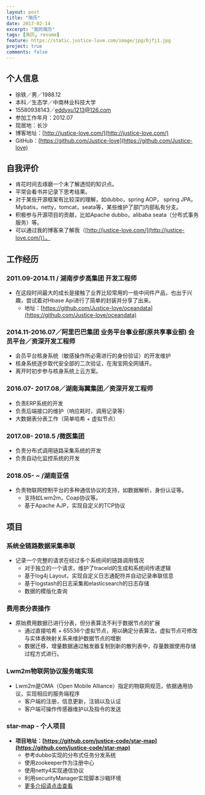 ```yaml
---
layout: post
title: "简历"
date: 2017-02-14
excerpt: "我的简历"
tags: [简历, resume]
feature: https://static.justice-love.com/image/jpg/bjfj1.jpg
project: true
comments: false
---
```


## 个人信息
* 徐轶／男／1988.12
* 本科／生态学／中南林业科技大学
* 15580938143／eddyxu1213@126.com
* 参加工作年月：2012.07
* 现居地：长沙
* 博客地址：[http://justice-love.com/](http://justice-love.com/)
* GitHub：[https://github.com/Justice-love](https://github.com/Justice-love)

## 自我评价
* 肯花时间去琢磨一个未了解透彻的知识点。
* 平常会看书并记录下思考结果。
* 对于某些开源框架有比较深的理解，如dubbo，spring AOP， spring JPA，Mybatis，netty，tomcat，seata等，某些维护了部门内部私有分支。
* 积极参与开源项目的贡献，比如Apache dubbo，alibaba seata（分布式事务服务）等。
* 可以通过我的博客来了解我（[http://justice-love.com/](http://justice-love.com/)）。

## 工作经历

### 2011.09-2014.11 / 湖南步步高集团 开发工程师

* 在这段时间最大的成长是接触了业界比较常用的一些中间件产品，也出于兴趣，尝试着对Hbase Api进行了简单的封装并分享了出来。
    * 地址：[https://github.com/Justice-love/oceandata](https://github.com/Justice-love/oceandata)

### 2014.11-2016.07／阿里巴巴集团 业务平台事业部(原共享事业部) 会员平台／资深开发工程师

* 会员平台核身系统（敏感操作所必需进行的身份验证）的开发维护
* 核身系统逐步取代安全部的二次验证，在淘宝网全网铺开。
* 离开时初步参与核身系统上云方案。 

### 2016.07- 2017.08／湖南海翼集团／资深开发工程师
* 负责ERP系统的开发
* 负责后端接口的维护（响应耗时，调用记录等）
* 大数据表分表工作（简单哈希 + 虚拟节点）

### 2017.08- 2018.5 /微医集团
* 负责分布式调用链路采集系统的开发
* 负责自动化监控系统的开发

### 2018.05- ~ /湖南亚信
* 负责物联网控制平台的多种通信协议的支持，如数据解析，身份认证等。
    * 支持如Lwm2m，Coap协议等。
    * 基于Apache AJP，实现自定义的TCP协议

## 项目

### 系统全链路数据采集串联
* 记录一个完整的请求在经过多个系统间的链路调用情况
    * 对于独立的一个请求，维护了traceId的生成和系统间传递逻辑
    * 基于log4j Layout，实现自定义日志通配符并自动记录串联信息
    * 基于logstash的日志采集和elasticsearch的日志存储
    * 数据的模版化查询

### 费用表分表操作
* 原始费用数据已进行分表，但分表算法不利于数据节点的扩展
    * 通过直接哈希 + 65536个虚拟节点，用以确定分表算法，虚拟节点可修改与实体表映射关系来维护数据节点的增删
    * 数据迁移，增量数据通过触发器复制到新的散列表中，存量数据使用存储过程方式进行。
        
### Lwm2m物联网协议服务端实现
* Lwm2m是OMA（Open Mobile Alliance）指定的物联网规范，依据通用协议，实现相应的服务端程序
    * 客户端的注册，信息更新，注销以及认证
    * 客户端可操作传感器维护以及指令的发送
    
### star-map - 个人项目
* __项目地址：[https://github.com/justice-code/star-map](https://github.com/justice-code/star-map)__
    * 参考dubbo实现的分布式任务分发系统
    * 使用zookeeper作为注册中心
    * 使用netty4实现通信协议
    * 利用securityManager实现脚本沙箱环境
    * [更多介绍请点击查看](https://justice-love.com/star-map/)
